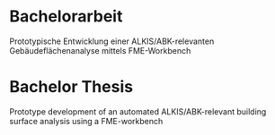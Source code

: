 # Bachelorarbeit
Prototypische Entwicklung einer ALKIS/ABK-relevanten Gebäudeflächenanalyse mittels FME-Workbench

# Bachelor Thesis
Prototype development of an automated ALKIS/ABK-relevant building surface analysis using a FME-workbench
